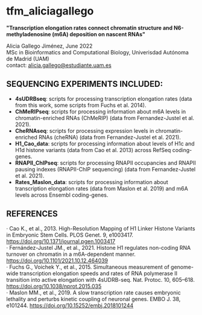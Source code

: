 # tfm_aliciagallego

**"Transcription elongation rates connect chromatin structure and N6-methyladenosine (m6A) deposition on nascent RNAs"**  

Alicia Gallego Jiménez, June 2022  
MSc in Bioinformatics and Computational Biology, Univerisdad Autónoma de Madrid (UAM)  
contact: alicia.gallego@estudiante.uam.es  

## SEQUENCING EXPERIMENTS INCLUDED:  
- **4sUDRBseq**: scripts for processing transcription elongation rates (data from this work, some scripts from Fuchs et al. 2014).  
- **ChMeRIPseq**: scripts for processing information about m6A levels in chromatin-enriched RNAs (ChMeRIP) (data from Fernandez-Justel et al. 2021).  
- **CheRNAseq**: scripts for processing expression levels in chromatin-enriched RNAs (cheRNA) (data from Fernandez-Justel et al. 2021).  
- **H1_Cao_data**: scripts for processing information about levels of H1c and H1d histone variants (data from Cao et al. 2013) across RefSeq coding-genes.  
- **RNAPII_ChIPseq**: scripts for processing RNAPII occupancies and RNAPII pausing indexes (RNAPII-ChIP sequencing) (data from Fernandez-Justel et al. 2021).  
- **Rates_Maslon_data**: scripts for processing information about transcription elongation rates (data from Maslon et al. 2019) and m6A levels across Ensembl coding-genes.  

## REFERENCES   
· Cao K., et al., 2013. High-Resolution Mapping of H1 Linker Histone Variants in Embryonic Stem Cells. PLOS Genet. 9, e1003417. https://doi.org/10.1371/journal.pgen.1003417  
· Fernández-Justel JM., et al., 2021. Histone H1 regulates non-coding RNA turnover on chromatin in a m6A-dependent manner. https://doi.org/10.1101/2021.10.12.464039  
· Fuchs G., Voichek Y., et al., 2015. Simultaneous measurement of genome-wide transcription elongation speeds and rates of RNA polymerase II transition into active elongation with 4sUDRB-seq. Nat. Protoc. 10, 605–618. https://doi.org/10.1038/nprot.2015.035  
· Maslon MM., et al., 2019. A slow transcription rate causes embryonic lethality and perturbs kinetic coupling of neuronal genes. EMBO J. 38, e101244. https://doi.org/10.15252/embj.2018101244
